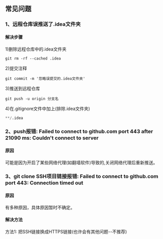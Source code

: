 ## 常见问题

### 1、远程仓库误推送了.idea文件夹
#### 解决步骤
1)删除远程仓库中的.idea文件夹
```shell script
git rm -rf --cached .idea
```
2)提交注释
```shell script
git commit -m '忽略误提交的.idea文件夹'
```
3)推送到远程仓库
```shell script
git push -u origin 分支名
```
4)在.gitignore文件中加上(排除.idea文件夹)
```python
**/.idea
```

### 2、push报错: Failed to connect to github.com port 443 after 21090 ms: Couldn't connect to server
#### 原因
可能是因为开启了某些网络代理(如翻墙软件)导致的,关闭网络代理后重新推送。


### 3、git clone SSH项目链接报错: Failed to connect to github.com port 443: Connection timed out
#### 原因
有多种原因，具体原因暂时不确定。
#### 解决方法
方法1: 把SSH链接换成HTTPS链接(也许会有其他问题--不推荐)
